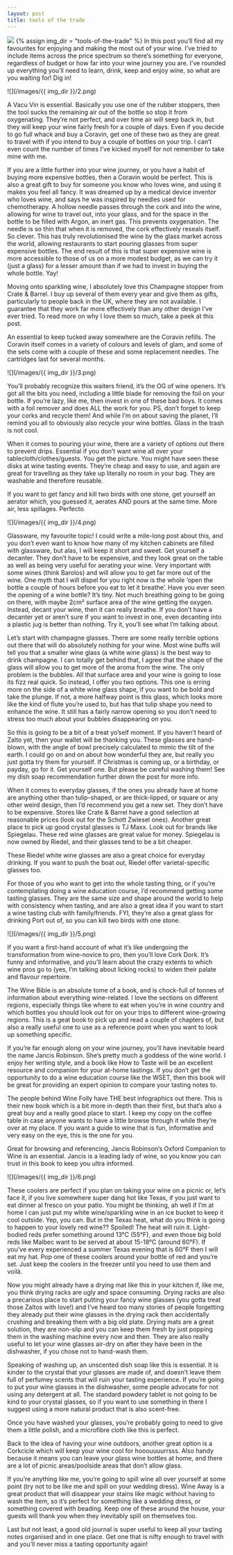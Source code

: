 ```yaml
---
layout: post
title: tools of the trade
---
```

![](/images/tools-of-the-trade/1.jpg)
{% assign img_dir = "tools-of-the-trade" %}
In this post you’ll find all my favourites for enjoying and making the most out of your wine. I’ve tried to include items across the price spectrum so there’s something for everyone, regardless of budget or how far into your wine journey you are. I’ve rounded up everything you’ll need to learn, drink, keep and enjoy wine, so what are you waiting for! Dig in!

![](/images/{{ img_dir }}/2.png)

A Vacu Vin is essential. Basically you use one of the rubber stoppers, then the tool sucks the remaining air out of the bottle so stop it from oxygenating. They’re not perfect, and over time air will seep back in, but they will keep your wine fairly fresh for a couple of days. Even if you decide to go full whack and buy a Coravin, get one of these two as they are great to travel with if you intend to buy a couple of bottles on your trip. I can’t even count the number of times I’ve kicked myself for not remember to take mine with me.

If you are a little further into your wine journey, or you have a habit of buying more expensive bottles, then a Coravin would be perfect. This is also a great gift to buy for someone you know who loves wine, and using it makes you feel all fancy. It was dreamed up by a medical device inventor who loves wine, and says he was inspired by needles used for chemotherapy. A hollow needle passes through the cork and into the wine, allowing for wine to travel out, into your glass, and for the space in the bottle to be filled with Argon, an inert gas. This prevents oxygenation. The needle is so thin that when it is removed, the cork effectively reseals itself. So clever. This has truly revolutionised the wine by the glass market across the world, allowing restaurants to start pouring glasses from super expensive bottles. The end result of this is that super expensive wine is more accessible to those of us on a more modest budget, as we can try it (just a glass) for a lesser amount than if we had to invest in buying the whole bottle. Yay!

Moving onto sparkling wine, I absolutely love this Champagne stopper from Crate & Barrel. I buy up several of them every year and give them as gifts, particularly to people back in the UK, where they are not available. I guarantee that they work far more effectively than any other design I’ve ever tried. To read more on why I love them so much, take a peek at this post.

An essential to keep tucked away somewhere are the Coravin refills. The Coravin itself comes in a variety of colours and levels of glam, and some of the sets come with a couple of these and some replacement needles. The cartridges last for several months.

![](/images/{{ img_dir }}/3.png)

You’ll probably recognize this waiters friend, it’s the OG of wine openers. It’s got all the bits you need, including a little blade for removing the foil on your bottle. If you’re lazy, like me, then invest in one of these bad boys. It comes with a foil remover and does ALL the work for you. PS, don’t forget to keep your corks and recycle them! And while I’m on about saving the planet, I’ll remind you all to obviously also recycle your wine bottles. Glass in the trash is not cool.

When it comes to pouring your wine, there are a variety of options out there to prevent drips. Essential if you don’t want wine all over your tablecloth/clothes/guests. You get the picture. You might have seen these disks at wine tasting events. They’re cheap and easy to use, and again are great for travelling as they take up literally no room in your bag. They are washable and therefore reusable.

If you want to get fancy and kill two birds with one stone, get yourself an aerator which, you guessed it, aerates AND pours at the same time. More air, less spillages. Perfecto.

![](/images/{{ img_dir }}/4.png)

Glassware, my favourite topic! I could write a mile-long post about this, and you don’t even want to know how many of my kitchen cabinets are filled with glassware, but alas, I will keep it short and sweet. Get yourself a decanter. They don’t have to be expensive, and they look great on the table as well as being very useful for aerating your wine. Very important with some wines (think Barolos) and will allow you to get far more out of the wine. One myth that I will dispel for you right now is the whole ‘open the bottle a couple of hours before you eat to let it breathe’. Have you ever seen the opening of a wine bottle? It’s tiny. Not much breathing going to be going on there, with maybe 2cm² surface area of the wine getting the oxygen. Instead, decant your wine, then it can really breathe. If you don’t have a decanter yet or aren’t sure if you want to invest in one, even decanting into a plastic jug is better than nothing. Try it, you’ll see what I’m talking about.

Let’s start with champagne glasses. There are some really terrible options out there that will do absolutely nothing for your wine. Most wine buffs will tell you that a smaller wine glass (a white wine glass) is the best way to drink champagne. I can totally get behind that, I agree that the shape of the glass will allow you to get more of the aroma from the wine. The only problem is the bubbles. All that surface area and your wine is going to lose its fizz real quick. So instead, I offer you two options. This one is erring more on the side of a white wine glass shape, if you want to be bold and take the plunge. If not, a more halfway point is this glass, which looks more like the kind of flute you’re used to, but has that tulip shape you need to enhance the wine. It still has a fairly narrow opening so you don’t need to stress too much about your bubbles disappearing on you.

So this is going to be a bit of a treat yo’self moment. If you haven’t heard of Zalto yet, then your wallet will be thanking you. These glasses are hand-blown, with the angle of bowl precisely calculated to mimic the tilt of the earth. I could go on and on about how wonderful they are, but really you just gotta try them for yourself. If Christmas is coming up, or a birthday, or payday, go for it. Get yourself one. But please be careful washing them! See my dish soap recommendation further down the post for more info.

When it comes to everyday glasses, if the ones you already have at home are anything other than tulip-shaped, or are thick-lipped, or square or any other weird design, then I’d recommend you get a new set. They don’t have to be expensive. Stores like Crate & Barrel have a good selection at reasonable prices (look out for the Schott Zwiesel ones). Another great place to pick up good crystal glasses is TJ Maxx. Look out for brands like Spiegelau. These red wine glasses are great value for money. Spiegelau is now owned by Riedel, and their glasses tend to be a bit cheaper.

These Riedel white wine glasses are also a great choice for everyday drinking. If you want to push the boat out, Riedel offer varietal-specific glasses too.

For those of you who want to get into the whole tasting thing, or if you’re contemplating doing a wine education course, I’d recommend getting some tasting glasses. They are the same size and shape around the world to help with consistency when tasting, and are also a great idea if you want to start a wine tasting club with family/friends. FYI, they’re also a great glass for drinking Port out of, so you can kill two birds with one stone.

![](/images/{{ img_dir }}/5.png)

If you want a first-hand account of what it’s like undergoing the transformation from wine-novice to pro, then you’ll love Cork Dork. It’s funny and informative, and you’ll learn about the crazy extents to which wine pros go to (yes, I’m talking about licking rocks) to widen their palate and flavour repertoire.

The Wine Bible is an absolute tome of a book, and is chock-full of tonnes of information about everything wine-related. I love the sections on different regions, especially things like where to eat when you’re in wine country and which bottles you should look out for on your trips to different wine-growing regions. This is a geat book to pick up and read a couple of chapters of, but also a really useful one to use as a reference point when you want to look up something specific.

If you’re far enough along on your wine journey, you’ll have inevitable heard the name Jancis Robinson. She’s pretty much a goddess of the wine world. I enjoy her writing style, and a book like How to Taste will be an excellent resource and companion for your at-home tastings. If you don’t get the opportunity to do a wine education course like the WSET, then this book will be great for providing an expert opinion to compare your tasting notes to.

The people behind Wine Folly have THE best infographics out there. This is their new book which is a bit more in-depth than their first, but that’s also a great buy and a really good place to start. I keep my copy on the coffee table in case anyone wants to have a little browse through it while they’re over at my place. If you want a guide to wine that is fun, informative and very easy on the eye, this is the one for you.

Great for browsing and referencing, Jancis Robinson’s Oxford Companion to Wine is an essential. Jancis is a leading lady of wine, so you know you can trust in this book to keep you ultra informed.

![](/images/{{ img_dir }}/6.png)

These coolers are perfect if you plan on taking your wine on a picnic or, let’s face it, if you live somewhere super dang hot like Texas, if you just want to eat dinner al fresco on your patio. You might be thinking, ah well if I’m at home I can just put my white wine/sparkling wine in an ice bucket to keep it cool outside. Yep, you can. But in the Texas heat, what do you think is going to happen to your lovely red wine?? Spoiled! The heat will ruin it. Light-bodied reds prefer something around 13°C (55°F), and even those big bold reds like Malbec want to be served at about 15-18°C (around 60°F). If you’ve every experienced a summer Texas evening that is 60°F then I will eat my hat. Pop one of these coolers around your bottle of red and you’re set. Just keep the coolers in the freezer until you need to use them and voilà.

Now you might already have a drying mat like this in your kitchen if, like me, you think drying racks are ugly and space consuming. Drying racks are also a precarious place to start putting your fancy wine glasses (you gotta treat those Zaltos with love!) and I’ve heard too many stories of people forgetting they already put their wine glasses in the drying rack then accidentally crushing and breaking them with a big old plate. Drying mats are a great solution, they are non-slip and you can keep them fresh by just popping them in the washing machine every now and then. They are also really useful to let your wine glasses air-dry on after they have been in the dishwasher, if you chose not to hand-wash them.

Speaking of washing up, an unscented dish soap like this is essential. It is kinder to the crystal that your glasses are made of, and doesn’t leave them full of perfumey scents that will ruin your tasting experience. If you’re going to put your wine glasses in the dishwasher, some people advocate for not using any detergent at all. The standard powdery tablet is not going to be kind to your crystal glasses, so if you want to use something in there I suggest using a more natural product that is also scent-free.

Once you have washed your glasses, you’re probably going to need to give them a little polish, and a microfibre cloth like this is perfect.

Back to the idea of having your wine outdoors, another great option is a Corkcicle which will keep your wine cool for hooouuuurrsss. Also handy because it means you can leave your glass wine bottles at home, and there are a lot of picnic areas/poolside areas that don’t allow glass.

If you’re anything like me, you’re going to spill wine all over yourself at some point (try not to be like me and spill on your wedding dress). Wine Away is a great product that will disappear your stains like magic without having to wash the item, so it’s perfect for something like a wedding dress, or something covered with beading. Keep one of these around the house, your guests will thank you when they inevitably spill on themselves too.

Last but not least, a good old journal is super useful to keep all your tasting notes organised and in one place. Get one that is nifty enough to travel with and you’ll never miss a tasting opportunity again!
